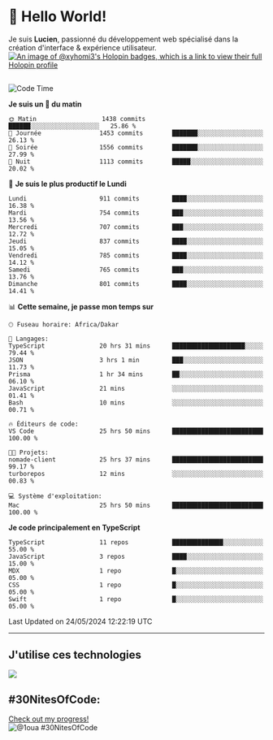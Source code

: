 # 👋 Hello World!

Je suis **Lucien**, passionné du développement web spécialisé dans la création d'interface & expérience utilisateur.
[![An image of @xyhomi3's Holopin badges, which is a link to view their full Holopin profile](https://holopin.me/xyhomi3)](https://holopin.io/@xyhomi3)

##

<!--START_SECTION:waka-->
![Code Time](http://img.shields.io/badge/Code%20Time-1%2C212%20hrs%2054%20mins-blue)

**Je suis un 🐤 du matin** 

```text
🌞 Matin                  1438 commits        ██████░░░░░░░░░░░░░░░░░░░   25.86 % 
🌆 Journée                1453 commits        ███████░░░░░░░░░░░░░░░░░░   26.13 % 
🌃 Soirée                 1556 commits        ███████░░░░░░░░░░░░░░░░░░   27.99 % 
🌙 Nuit                   1113 commits        █████░░░░░░░░░░░░░░░░░░░░   20.02 % 
```
📅 **Je suis le plus productif le Lundi** 

```text
Lundi                    911 commits         ████░░░░░░░░░░░░░░░░░░░░░   16.38 % 
Mardi                    754 commits         ███░░░░░░░░░░░░░░░░░░░░░░   13.56 % 
Mercredi                 707 commits         ███░░░░░░░░░░░░░░░░░░░░░░   12.72 % 
Jeudi                    837 commits         ████░░░░░░░░░░░░░░░░░░░░░   15.05 % 
Vendredi                 785 commits         ████░░░░░░░░░░░░░░░░░░░░░   14.12 % 
Samedi                   765 commits         ███░░░░░░░░░░░░░░░░░░░░░░   13.76 % 
Dimanche                 801 commits         ████░░░░░░░░░░░░░░░░░░░░░   14.41 % 
```


📊 **Cette semaine, je passe mon temps sur** 

```text
🕑︎ Fuseau horaire: Africa/Dakar

💬 Langages: 
TypeScript               20 hrs 31 mins      ████████████████████░░░░░   79.44 % 
JSON                     3 hrs 1 min         ███░░░░░░░░░░░░░░░░░░░░░░   11.73 % 
Prisma                   1 hr 34 mins        ██░░░░░░░░░░░░░░░░░░░░░░░   06.10 % 
JavaScript               21 mins             ░░░░░░░░░░░░░░░░░░░░░░░░░   01.41 % 
Bash                     10 mins             ░░░░░░░░░░░░░░░░░░░░░░░░░   00.71 % 

🔥 Éditeurs de code: 
VS Code                  25 hrs 50 mins      █████████████████████████   100.00 % 

🐱‍💻 Projets: 
nomade-client            25 hrs 37 mins      █████████████████████████   99.17 % 
turborepos               12 mins             ░░░░░░░░░░░░░░░░░░░░░░░░░   00.83 % 

💻 Système d'exploitation: 
Mac                      25 hrs 50 mins      █████████████████████████   100.00 % 
```

**Je code principalement en TypeScript** 

```text
TypeScript               11 repos            ██████████████░░░░░░░░░░░   55.00 % 
JavaScript               3 repos             ████░░░░░░░░░░░░░░░░░░░░░   15.00 % 
MDX                      1 repo              █░░░░░░░░░░░░░░░░░░░░░░░░   05.00 % 
CSS                      1 repo              █░░░░░░░░░░░░░░░░░░░░░░░░   05.00 % 
Swift                    1 repo              █░░░░░░░░░░░░░░░░░░░░░░░░   05.00 % 
```




 Last Updated on 24/05/2024 12:22:19 UTC
<!--END_SECTION:waka-->
---

## J'utilise ces technologies

<p align="left">
  <a href="https://skillicons.dev">
    <img src="https://skillicons.dev/icons?i=ts,js,md,scss,tailwind,react,redux,docker,express,astro,vite,nextjs,vercel,figma,ableton" />
  </a>
</p>

## #30NitesOfCode:
  [Check out my progress!](https://www.codedex.io/@1oua/30-nites-of-code)  
  ![@1oua #30NitesOfCode](https://www.codedex.io/api/petStatus?user=1oua)
